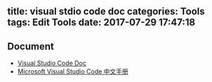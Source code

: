 title: visual stdio code doc
categories: Tools
tags: Edit Tools
date: 2017-07-29 17:47:18
---


## Document

* [ Visual Studio Code Doc](https://code.visualstudio.com/docs)
* [Microsoft Visual Studio Code 中文手册](https://jeasonstudio.gitbooks.io/vscode-cn-doc/content/)

